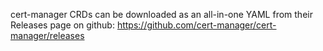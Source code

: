 cert-manager CRDs can be downloaded as an all-in-one YAML from their Releases page on github: https://github.com/cert-manager/cert-manager/releases